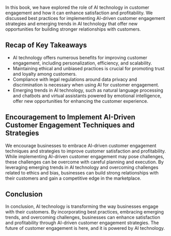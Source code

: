 
In this book, we have explored the role of AI technology in customer engagement and how it can enhance satisfaction and profitability. We discussed best practices for implementing AI-driven customer engagement strategies and emerging trends in AI technology that offer new opportunities for building stronger relationships with customers.

Recap of Key Takeaways
----------------------

* AI technology offers numerous benefits for improving customer engagement, including personalization, efficiency, and scalability.
* Maintaining ethical and unbiased practices is crucial for promoting trust and loyalty among customers.
* Compliance with legal regulations around data privacy and discrimination is necessary when using AI for customer engagement.
* Emerging trends in AI technology, such as natural language processing and chatbots and virtual assistants powered by emotional intelligence, offer new opportunities for enhancing the customer experience.

Encouragement to Implement AI-Driven Customer Engagement Techniques and Strategies
----------------------------------------------------------------------------------

We encourage businesses to embrace AI-driven customer engagement techniques and strategies to improve customer satisfaction and profitability. While implementing AI-driven customer engagement may pose challenges, these challenges can be overcome with careful planning and execution. By leveraging emerging trends in AI technology and overcoming challenges related to ethics and bias, businesses can build strong relationships with their customers and gain a competitive edge in the marketplace.

Conclusion
----------

In conclusion, AI technology is transforming the way businesses engage with their customers. By incorporating best practices, embracing emerging trends, and overcoming challenges, businesses can enhance satisfaction and profitability through AI-driven customer engagement strategies. The future of customer engagement is here, and it is powered by AI technology.